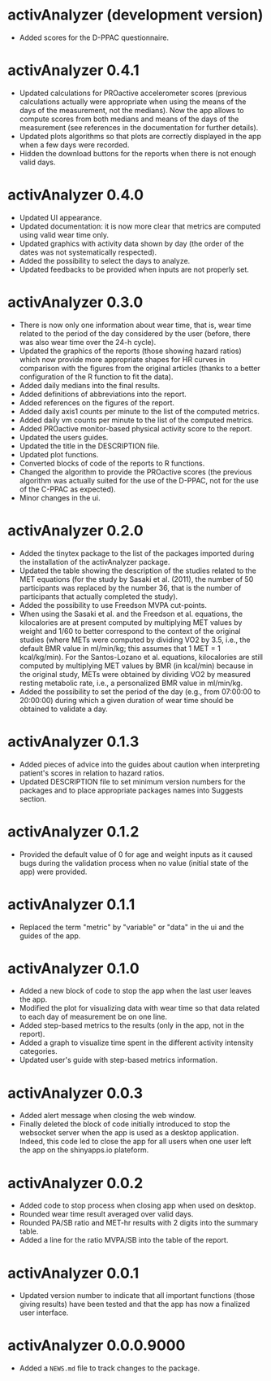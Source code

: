 # activAnalyzer (development version)
* Added scores for the D-PPAC questionnaire.

# activAnalyzer 0.4.1
* Updated calculations for PROactive accelerometer scores (previous calculations actually were appropriate when using the means of the days of the measurement, not the medians). Now the app allows to compute scores from both medians and means of the days of the measurement (see references in the documentation for further details).
* Updated plots algorithms so that plots are correctly displayed in the app when a few days were recorded.
* Hidden the download buttons for the reports when there is not enough valid days.

# activAnalyzer 0.4.0

* Updated UI appearance.
* Updated documentation: it is now more clear that metrics are computed using valid wear time only.
* Updated graphics with activity data shown by day (the order of the dates was not systematically respected).
* Added the possibility to select the days to analyze.
* Updated feedbacks to be provided when inputs are not properly set.

# activAnalyzer 0.3.0

* There is now only one information about wear time, that is, wear time related to the period of the day considered by the user (before, there was also wear time over the 24-h cycle).
* Updated the graphics of the reports (those showing hazard ratios) which now provide more appropriate shapes for HR curves in comparison with the figures from the original articles (thanks to a better configuration of the R function to fit the data).
* Added daily medians into the final results.
* Added definitions of abbreviations into the report.
* Added references on the figures of the report.
* Added daily axis1 counts per minute to the list of the computed metrics.
* Added daily vm counts per minute to the list of the computed metrics.
* Added PROactive monitor-based physical activity score to the report.
* Updated the users guides.
* Updated the title in the DESCRIPTION file.
* Updated plot functions.
* Converted blocks of code of the reports to R functions.
* Changed the algorithm to provide the PROactive scores (the previous algorithm was actually suited for the use of the D-PPAC, not for the use of the C-PPAC as expected).
* Minor changes in the ui.

# activAnalyzer 0.2.0

* Added the tinytex package to the list of the packages imported during the installation of the activAnalyzer package.
* Updated the table showing the description of the studies related to the MET equations (for the study by Sasaki et al. (2011), the number of 50 participants was replaced by the number 36, that is the number of participants that actually completed the study).
* Added the possibility to use Freedson MVPA cut-points.
* When using the Sasaki et al. and the Freedson et al. equations, the kilocalories are at present computed by multiplying MET values by weight and 1/60 to better correspond to the context of the original studies (where METs were computed by dividing VO2 by 3.5, i.e., the default BMR value in ml/min/kg; this assumes that 1 MET  = 1 kcal/kg/min). For the Santos-Lozano et al. equations, kilocalories are still computed by multiplying  MET values by BMR (in kcal/min) because in the original study, METs were obtained by dividing VO2 by measured resting metabolic rate, i.e., a personalized BMR value in ml/min/kg.
* Added the possibility to set the period of the day (e.g., from 07:00:00 to 20:00:00) during which a given duration of wear time should be obtained to validate a day.

# activAnalyzer 0.1.3

* Added pieces of advice into the guides about caution when interpreting patient's scores in relation to hazard ratios.
* Updated DESCRIPTION file to set minimum version numbers for the packages and to place appropriate packages names into Suggests section.

# activAnalyzer 0.1.2

* Provided the default value of 0 for age and weight inputs as it caused bugs during the validation process when no value (initial state of the app) were provided.

# activAnalyzer 0.1.1

* Replaced the term "metric" by "variable" or "data" in the ui and the guides of the app.

# activAnalyzer 0.1.0

* Added a new block of code to stop the app when the last user leaves the app.
* Modified the plot for visualizing data with wear time so that data related to each day of measurement be on one line.
* Added step-based metrics to the results (only in the app, not in the report).
* Added a graph to visualize time spent in the different activity intensity categories.
* Updated user's guide with step-based metrics information.

# activAnalyzer 0.0.3

* Added alert message when closing the web window.
* Finally deleted the block of code initially introduced to stop the websocket server when the app is used as a desktop application. Indeed, this code led to close the app for all users when one user left the app on the shinyapps.io plateform.

# activAnalyzer 0.0.2

* Added code to stop process when closing app when used on desktop.
* Rounded wear time result averaged over valid days.
* Rounded PA/SB ratio and MET-hr results with 2 digits into the summary table.
* Added a line for the ratio MVPA/SB into the table of the report.

# activAnalyzer 0.0.1

* Updated version number to indicate that all important functions (those giving results) have been tested and that the app has now a finalized user interface.

# activAnalyzer 0.0.0.9000

* Added a `NEWS.md` file to track changes to the package.
